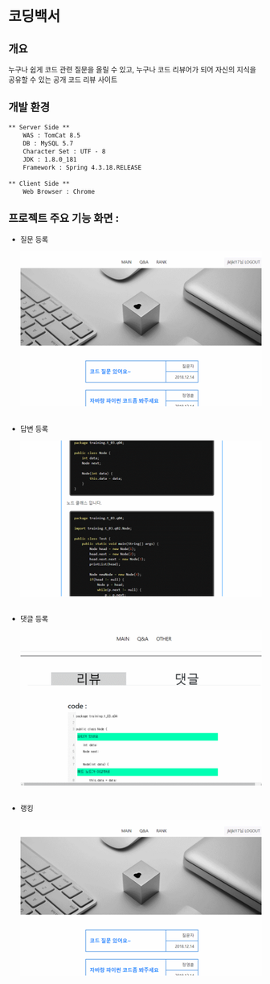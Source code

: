 # 코딩백서

## 개요

누구나 쉽게 코드 관련 질문을 올릴 수 있고,
누구나 코드 리뷰어가 되어 자신의 지식을 공유할 수 있는 공개 코드 리뷰 사이트

## 개발 환경

    ** Server Side **
        WAS : TomCat 8.5
        DB : MySQL 5.7
        Character Set : UTF - 8
        JDK : 1.8.0_181
        Framework : Spring 4.3.18.RELEASE
    
    ** Client Side **
        Web Browser : Chrome

## 프로젝트 주요 기능 화면 :

- 질문 등록

    ![](question-60a26f4b-78a9-44f9-9602-2bfc9796a77c.gif)
<br><br>
- 답변 등록

    ![](answer-5a388029-2e41-4624-ac41-cb67f805c5c6.gif)
<br><br>
- 댓글 등록

    ![](dat-4994cda0-ec74-4c7c-84ea-a78294439ad3.gif)
<br><br>
- 랭킹

    ![](ranking-ea6c74e3-0366-4b0b-8022-3120b9a6a322.gif)
